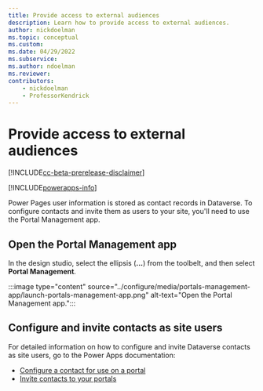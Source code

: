 ```yaml
---
title: Provide access to external audiences
description: Learn how to provide access to external audiences.
author: nickdoelman
ms.topic: conceptual
ms.custom: 
ms.date: 04/29/2022
ms.subservice:
ms.author: ndoelman
ms.reviewer:
contributors:
    - nickdoelman
    - ProfessorKendrick
---
```


# Provide access to external audiences

[!INCLUDE[cc-beta-prerelease-disclaimer](../includes/cc-beta-prerelease-disclaimer.md)]

[!INCLUDE[powerapps-info](../includes/cc-powerapps-info.md)]

Power Pages user information is stored as contact records in Dataverse. To configure contacts and invite them as users to your site, you'll need to use the Portal Management app.

## Open the Portal Management app

In the design studio, select the ellipsis (**...**) from the toolbelt, and then select **Portal Management**.

:::image type="content" source="../configure/media/portals-management-app/launch-portals-management-app.png" alt-text="Open the Portal Management app.":::

## Configure and invite contacts as site users

For detailed information on how to configure and invite Dataverse contacts as site users, go to the Power Apps documentation:

- [Configure a contact for use on a portal](/power-apps/maker/portals/configure/configure-contacts)
- [Invite contacts to your portals](/power-apps/maker/portals/configure/invite-contacts)

